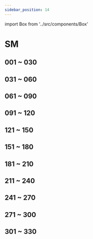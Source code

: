 ```yaml
---
sidebar_position: 14
---
```

import Box from '../src/components/Box'

# SM

## 001 ~ 030
<Box dexid="sm" index="0" title="001 ~ 030" />

## 031 ~ 060
<Box dexid="sm" index="1" title="031 ~ 060" />

## 061 ~ 090
<Box dexid="sm" index="2" title="061 ~ 090" />

## 091 ~ 120
<Box dexid="sm" index="3" title="091 ~ 120" />

## 121 ~ 150
<Box dexid="sm" index="4" title="121 ~ 150" />

## 151 ~ 180
<Box dexid="sm" index="5" title="151 ~ 180" />

## 181 ~ 210
<Box dexid="sm" index="6" title="181 ~ 210" />

## 211 ~ 240
<Box dexid="sm" index="7" title="211 ~ 240" />

## 241 ~ 270
<Box dexid="sm" index="8" title="241 ~ 270" />

## 271 ~ 300
<Box dexid="sm" index="9" title="271 ~ 300" />

## 301 ~ 330
<Box dexid="sm" index="10" title="301 ~ 330" />
